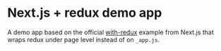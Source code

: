 # Next.js + redux demo app

A demo app based on the official [with-redux](https://github.com/vercel/next.js/tree/canary/examples/with-redux) example from Next.js that wraps redux under page level instead of on `_app.js`.
